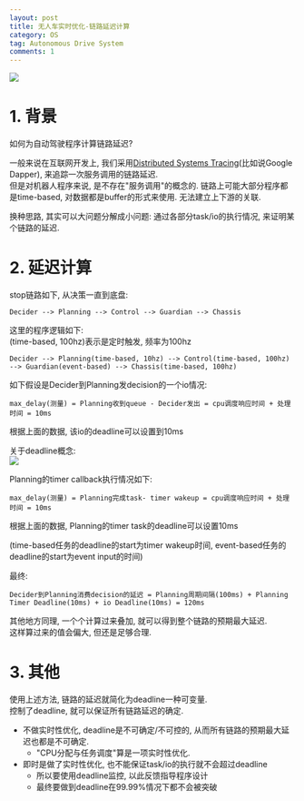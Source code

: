```yaml
---
layout: post
title: 无人车实时优化-链路延迟计算
category: OS
tag: Autonomous Drive System
comments: 1
---
```


![](http://blog.iotwrt.com/images/realtime2.svg)

# 1. 背景
 
如何为自动驾驶程序计算链路延迟?

一般来说在互联网开发上, 我们采用[Distributed Systems Tracing](https://research.google.com/archive/papers/dapper-2010-1.pdf)(比如说Google Dapper), 来追踪一次服务调用的链路延迟.  
但是对机器人程序来说, 是不存在"服务调用"的概念的. 链路上可能大部分程序都是time-based, 对数据都是buffer的形式来使用. 无法建立上下游的关联.  


换种思路, 其实可以大问题分解成小问题: 通过各部分task/io的执行情况, 来证明某个链路的延迟.   


# 2. 延迟计算


stop链路如下, 从决策一直到底盘:
````
Decider --> Planning --> Control --> Guardian --> Chassis
````

这里的程序逻辑如下:  
(time-based, 100hz)表示是定时触发, 频率为100hz
````
Decider --> Planning(time-based, 10hz) --> Control(time-based, 100hz) --> Guardian(event-based) --> Chassis(time-based, 100hz)
````

如下假设是Decider到Planning发decision的一个io情况:
````
max_delay(测量) = Planning收到queue - Decider发出 = cpu调度响应时间 + 处理时间 = 10ms
````
根据上面的数据, 该io的deadline可以设置到10ms

关于deadline概念:  
![](https://img-blog.csdn.net/20150906162929354)


Planning的timer callback执行情况如下:
```
max_delay(测量) = Planning完成task- timer wakeup = cpu调度响应时间 + 处理时间 = 10ms
```
根据上面的数据, Planning的timer task的deadline可以设置10ms

(time-based任务的deadline的start为timer wakeup时间, event-based任务的deadline的start为event input的时间)



最终: 
```
Decider到Planning消费decision的延迟 = Planning周期间隔(100ms) + Planning Timer Deadline(10ms) + io Deadline(10ms) = 120ms
```

其他地方同理, 一个个计算过来叠加, 就可以得到整个链路的预期最大延迟.  
这样算过来的值会偏大, 但还是足够合理.

# 3. 其他

使用上述方法, 链路的延迟就简化为deadline一种可变量.  
控制了deadline, 就可以保证所有链路延迟的确定.

* 不做实时性优化, deadline是不可确定/不可控的, 从而所有链路的预期最大延迟也都是不可确定.
    * "CPU分配与任务调度"算是一项实时性优化.
* 即时是做了实时性优化, 也不能保证task/io的执行就不会超过deadline
    * 所以要使用deadline监控, 以此反馈指导程序设计
    * 最终要做到deadline在99.99%情况下都不会被突破

